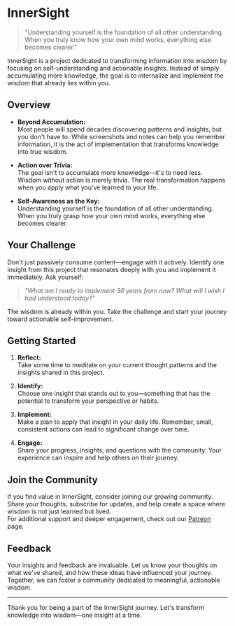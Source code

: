 # InnerSight

> "Understanding yourself is the foundation of all other understanding. When you truly know how your own mind works, everything else becomes clearer."

InnerSight is a project dedicated to transforming information into wisdom by focusing on self-understanding and actionable insights. Instead of simply accumulating more knowledge, the goal is to internalize and implement the wisdom that already lies within you.

## Overview

- **Beyond Accumulation:**  
  Most people will spend decades discovering patterns and insights, but you don't have to. While screenshots and notes can help you remember information, it is the act of implementation that transforms knowledge into true wisdom.

- **Action over Trivia:**  
  The goal isn't to accumulate more knowledge—it's to need less. Wisdom without action is merely trivia. The real transformation happens when you apply what you've learned to your life.

- **Self-Awareness as the Key:**  
  Understanding yourself is the foundation of all other understanding. When you truly grasp how your own mind works, everything else becomes clearer.

## Your Challenge

Don't just passively consume content—engage with it actively. Identify one insight from this project that resonates deeply with you and implement it immediately. Ask yourself:

> *"What am I ready to implement 30 years from now? What will I wish I had understood today?"*

The wisdom is already within you. Take the challenge and start your journey toward actionable self-improvement.

## Getting Started

1. **Reflect:**  
   Take some time to meditate on your current thought patterns and the insights shared in this project.

2. **Identify:**  
   Choose one insight that stands out to you—something that has the potential to transform your perspective or habits.

3. **Implement:**  
   Make a plan to apply that insight in your daily life. Remember, small, consistent actions can lead to significant change over time.

4. **Engage:**  
   Share your progress, insights, and questions with the community. Your experience can inspire and help others on their journey.

## Join the Community

If you find value in InnerSight, consider joining our growing community. Share your thoughts, subscribe for updates, and help create a space where wisdom is not just learned but lived.  
For additional support and deeper engagement, check out our [Patreon](#) page.

## Feedback

Your insights and feedback are invaluable. Let us know your thoughts on what we've shared, and how these ideas have influenced your journey. Together, we can foster a community dedicated to meaningful, actionable wisdom.

---

Thank you for being a part of the InnerSight journey. Let's transform knowledge into wisdom—one insight at a time.
